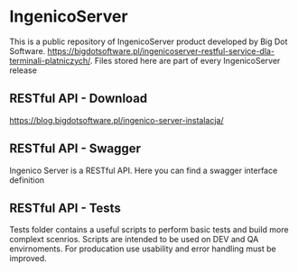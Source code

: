 # IngenicoServer
This is a public repository of IngenicoServer product developed by Big Dot Software. 
https://bigdotsoftware.pl/ingenicoserver-restful-service-dla-terminali-platniczych/. Files stored here are part of every IngenicoServer release

## RESTful API - Download 
https://blog.bigdotsoftware.pl/ingenico-server-instalacja/

## RESTful API - Swagger
Ingenico Server is a RESTful API. Here you can find a swagger interface definition

## RESTful API - Tests
Tests folder contains a useful scripts to perform basic tests and build more complext scenrios. Scripts are intended to be used on DEV and QA envirnoments. For producation use usability and error handling must be improved.
